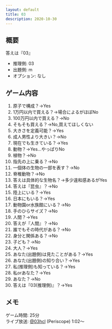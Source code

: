 ```yaml
---
layout: default
title: 03
description: 2020-10-30
---
```


## 概要

答えは『03』

- 推理側: 03
- 出題側: m
- オプション: なし

## ゲーム内容

1. 原子で構成？→Yes
2. 1万円以内で買える？→場合によるがほぼNo
3. 100万円以内で買える？→No
4. そもそも買える？→No,買えてほしくない
5. 大きさを定義可能？→Yes
6. 成人男性より大きい？→No
7. 現在でも生きている？→Yes
8. 動物？→Yes…やっぱりNo
9. 植物？→No
10. 指先の上に乗る？→No
11. 一個体の生物の一部を表す？→No
12. 脊椎動物？→No
13. 答えは具体的な生物名？→多少違和感あるがYes
14. 答えは『昆虫』？→No
15. 陸上にいる？→Yes
16. 日本にもいる？→Yes
17. 動物園or水族館にいる？→No
18. 手のひらサイズ？→No
19. 人間？→Yes
20. 答えが『人間』？→No
21. 誰でもその時代がある？→No
22. 身分と関係ある？→No
23. 子ども？→No
24. 大人？→Yes
25. あなた(出題側)は見たことがある？→Yes
26. あなた(出題側)の知り合い？→Yes
27. 私(推理側)も知っている？→Yes
28. 私orあなた？→Yes
29. あなた？→No
30. 答えは『03(推理側)』？→Yes

## メモ

ゲーム時間: 25分  
ライブ放送: [@03hcl](https://www.periscope.tv/03hcl/1ypKdwZVvVdxW?t=1m2s) (Periscope) 1:02～
